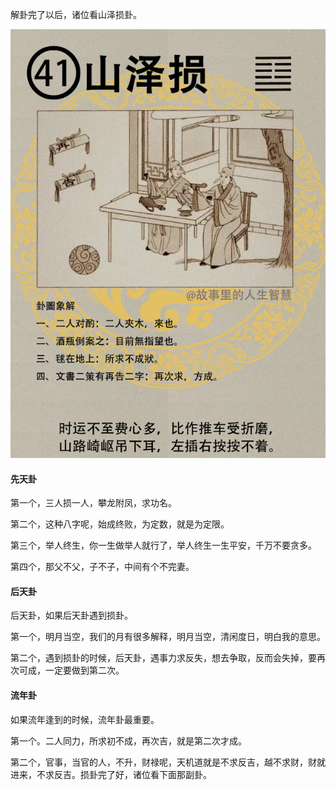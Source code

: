 解卦完了以后，诸位看山泽损卦。

![图片](../img/山泽损.jpg)

#### 先天卦

第一个，三人损一人，攀龙附凤，求功名。

第二个，这种八字呢，始成终败，为定数，就是为定限。

第三个，举人终生，你一生做举人就行了，举人终生一生平安，千万不要贪多。

第四个，那父不父，子不子，中间有个不完妻。

#### 后天卦

后天卦，如果后天卦遇到损卦。

第一个，明月当空，我们的月有很多解释，明月当空，清闲度日，明白我的意思。

第二个，遇到损卦的时候，后天卦，遇事力求反失，想去争取，反而会失掉，要再次可成，一定要做到第二次。

#### 流年卦

如果流年逢到的时候，流年卦最重要。

第一个。二人同力，所求初不成，再次吉，就是第二次才成。 

第二个，官事，当官的人，不升，财禄呢，天机道就是不求反吉，越不求财，财就进来，不求反吉。损卦完了好，诸位看下面那副卦。
